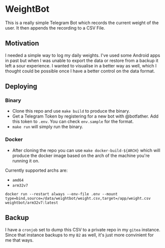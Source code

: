 # WeightBot

This is a really simple Telegram Bot which records the current weight of the user. It then appends the recording to a CSV File.

## Motivation

I needed a simple way to log my daily weights. I've used some Android apps in past but when I was unable to export the data or restore from a backup it left a sour experience.
I wanted to visualise in a better way as well, which I thought could be possible once I have a better control on the data format.

## Deploying

### Binary

- Clone this repo and use `make build` to produce the binary.
- Get a Telegram Token by registering for a new bot with @botfather. Add this token to `.env`. You can check `env.sample` for the format.
- `make run` will simply run the binary.

### Docker

- After cloning the repo you can use `make docker-build-${ARCH}` which will produce the docker image based on the arch of the machine you're running it on.

Currently supported archs are:
- `amd64`
- `arm32v7`

```
docker run --restart always --env-file .env --mount type=bind,source=/data/weightbot/weight.csv,target=/app/weight.csv weightbot/arm32v7:latest
```

## Backup

I have a `cronjob` set to dump this CSV to a private repo in my `gitea` instance. Since that instance backups to my `B2` as well, it's just more convinient for me that ways.
